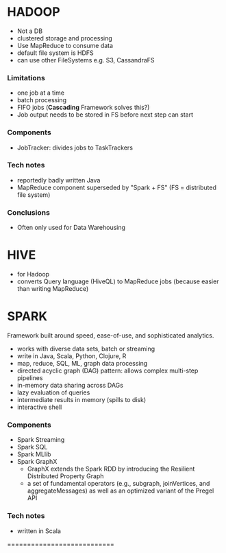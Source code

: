 HADOOP
===========================

- Not a DB
- clustered storage and processing
- Use MapReduce to consume data
- default file system is HDFS
- can use other FileSystems e.g. S3, CassandraFS

### Limitations
- one job at a time
- batch processing
- FIFO jobs (**Cascading** Framework solves this?)
- Job output needs to be stored in FS before next step can start

### Components
- JobTracker: divides jobs to TaskTrackers

### Tech notes
- reportedly badly written Java
- MapReduce component superseded by "Spark + FS" (FS = distributed file system)

### Conclusions
- Often only used for Data Warehousing


HIVE
===========================

- for Hadoop
- converts Query language (HiveQL) to MapReduce jobs (because easier than writing MapReduce)


SPARK
===========================
Framework built around speed, ease-of-use, and sophisticated analytics.

- works with diverse data sets, batch or streaming
- write in Java, Scala, Python, Clojure, R
- map, reduce, SQL, ML, graph data processing
- directed acyclic graph (DAG) pattern: allows complex multi-step pipelines
- in-memory data sharing across DAGs
- lazy evaluation of queries
- intermediate results in memory (spills to disk)
- interactive shell

### Components
- Spark Streaming
- Spark SQL
- Spark MLlib
- Spark GraphX
    - GraphX extends the Spark RDD by introducing the Resilient Distributed Property Graph
    - a set of fundamental operators (e.g., subgraph, joinVertices, and aggregateMessages) as well as an optimized variant of the Pregel API


### Tech notes
- written in Scala


===========================